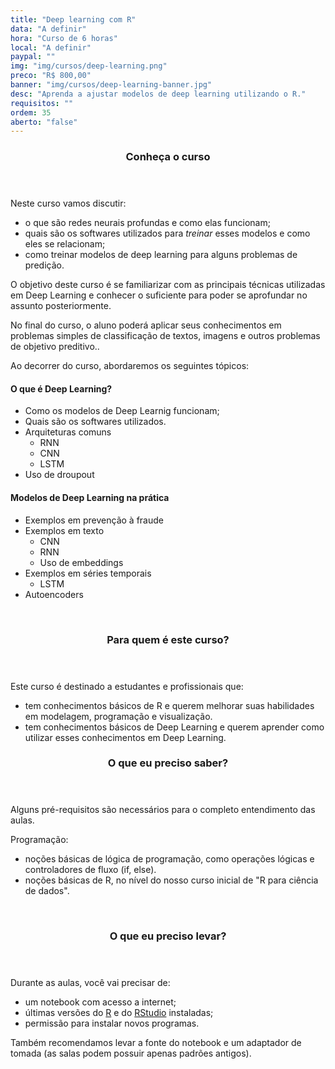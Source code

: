 ```yaml
---
title: "Deep learning com R"
data: "A definir"
hora: "Curso de 6 horas"
local: "A definir"
paypal: ""
img: "img/cursos/deep-learning.png"
preco: "R$ 800,00"
banner: "img/cursos/deep-learning-banner.jpg"
desc: "Aprenda a ajustar modelos de deep learning utilizando o R."
requisitos: ""
ordem: 35
aberto: "false"
---
```


<header class="section-header">
  <h3>Conheça o curso</h3>
</header>

Neste curso vamos discutir:

* o que são redes neurais profundas e como elas funcionam;
* quais são os softwares utilizados para _treinar_ esses modelos e como eles se relacionam;
* como treinar modelos de deep learning para alguns problemas de predição.

O objetivo deste curso é se familiarizar com as principais técnicas utilizadas em Deep Learning e conhecer o suficiente para poder se aprofundar no assunto posteriormente. 

No final do curso, o aluno poderá aplicar seus conhecimentos em problemas simples de classificação de textos, imagens e outros problemas de objetivo preditivo..

Ao decorrer do curso, abordaremos os seguintes tópicos:

#### O que é Deep Learning?

- Como os modelos de Deep Learnig funcionam;
- Quais são os softwares utilizados.
- Arquiteturas comuns
    - RNN
    - CNN
    - LSTM
- Uso de droupout
    
#### Modelos de Deep Learning na prática

- Exemplos em prevenção à fraude
- Exemplos em texto
    - CNN
    - RNN
    - Uso de embeddings
- Exemplos em séries temporais
    - LSTM
- Autoencoders

<br>
<header class="section-header">
  <h3>Para quem é este curso?</h3>
</header>

Este curso é destinado a estudantes e profissionais que:

- tem conhecimentos básicos de R e querem melhorar suas habilidades em modelagem, programação e visualização.
- tem conhecimentos básicos de Deep Learning e querem aprender como utilizar esses conhecimentos em Deep Learning.

<header class="section-header">
  <h3>O que eu preciso saber?</h3>
</header>

Alguns pré-requisitos são necessários para o completo entendimento das aulas. 

Programação:

- noções básicas de lógica de programação, como operações lógicas e controladores de fluxo (if, else).
- noções básicas de R, no nível do nosso curso inicial de "R para ciência de dados".

<br>
<header class="section-header">
  <h3>O que eu preciso levar?</h3>
</header>

Durante as aulas, você vai precisar de:

- um notebook com acesso a internet;
- últimas versões do [R](https://cran.r-project.org/) e do [RStudio](https://www.rstudio.com/products/rstudio/download/) instaladas;
- permissão para instalar novos programas.

Também recomendamos levar a fonte do notebook e um adaptador de tomada (as salas podem possuir apenas padrões antigos).

